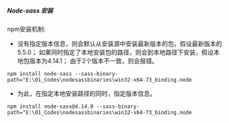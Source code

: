 ##### Node-sass 安装
npm安装机制:
- 没有指定版本信息，则会默认从安装源中安装最新版本的包，假设最新版本的5.5.0；
如果同时指定了本地安装包的路径，则会到本地路径下安装，假设本地包版本为4.14.1；
由于2个版本不一致，则会报错。

`npm install node-sass --sass-binary-path="E:\01_Codes\nodesassbinaries\win32-x64-73_binding.node`

- 为此，在指定本地安装路径的同时，指定版本信息。

`npm install node-sass@4.14.0 --sass-binary-path="E:\01_Codes\nodesassbinaries\win32-x64-73_binding.node`

